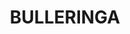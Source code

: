 ---
lastmod: '2025-04-06T06:05:21+00:00'
latitude: -17.61928201
layout: suburb
longitude: 143.9016447
postcode: '4871'
state: QLD
title: BULLERINGA
url: /qld/bulleringa/
---